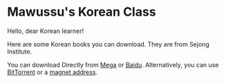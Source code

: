 <!-- This Source Code Form is subject to the terms of the Mozilla Public
   - License, v. 2.0. If a copy of the MPL was not distributed with this
   - file, You can obtain one at https://mozilla.org/MPL/2.0/. -->

<head>
  <script async src="https://pagead2.googlesyndication.com/pagead/js/adsbygoogle.js?client=ca-pub-4998552509480295" crossorigin="anonymous"></script>
 <!--
 <meta http-equiv="Refresh" content="0; url='https://coughingmouse.readthedocs.io/'" />
  -->
</head>

# Mawussu\'s Korean Class

Hello, dear Korean learner!

Here are some Korean books you can download. They are from Sejong Institute.

You can download Directly from [Mega](https://mega.nz/folder/jNQwRCDb#rnjWNqz-jpFlK7utkkxotw) or
[Baidu](https://pan.baidu.com/s/149O09ebsPL-1NnOaxKMxKA?pwd=8c8r).
Alternatively, you can use [BitTorrent](https://github.com/coughingmouse/coughingmouse.github.io/raw/main/Korean.torrent) or a [magnet address](magnet:?xt=urn:btih:b9142bcda0488108930b73b7f92cee6477872e98&dn=Korean&tr=udp%3A%2F%2F93.158.213.92%3A1337%2Fannounce&tr=udp%3A%2F%2F23.137.251.45%3A6969%2Fannounce&tr=udp%3A%2F%2F45.154.253.10%3A6969%2Fannounce&tr=udp%3A%2F%2F151.80.120.112%3A2810%2Fannounce&tr=udp%3A%2F%2F185.44.82.25%3A1337%2Fannounce&tr=udp%3A%2F%2F185.181.60.155%3A80%2Fannounce&tr=udp%3A%2F%2F91.216.110.53%3A451%2Fannounce&tr=udp%3A%2F%2F107.189.11.58%3A6969%2Fannounce&tr=udp%3A%2F%2F178.170.48.154%3A1337%2Fannounce&tr=udp%3A%2F%2F156.234.201.18%3A80%2Fannounce&tr=udp%3A%2F%2F176.56.3.118%3A6969%2Fannounce&tr=udp%3A%2F%2F209.141.59.16%3A6969%2Fannounce&tr=udp%3A%2F%2F185.134.22.3%3A6969%2Fannounce&tr=udp%3A%2F%2F109.201.134.183%3A80%2Fannounce&tr=udp%3A%2F%2F185.230.4.150%3A1337%2Fannounce).
